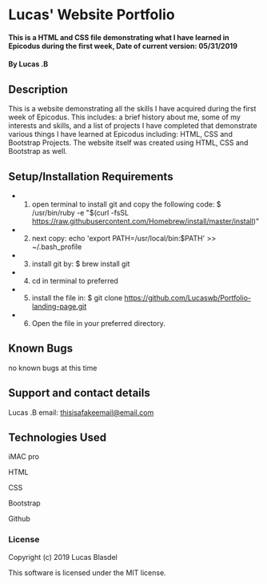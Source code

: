 # Lucas' Website Portfolio

#### This is a HTML and CSS file demonstrating what I have learned in Epicodus during the first week, Date of current version: 05/31/2019

#### By Lucas .B

## Description

This is a website demonstrating all the skills I have acquired during the first week of Epicodus. This includes: a brief history about me, some of my interests and skills, and a list of projects I have completed that demonstrate various things I have learned at Epicodus including: HTML, CSS and Bootstrap Projects. The website itself was created using HTML, CSS and Bootstrap as well.

## Setup/Installation Requirements

* 1. open terminal to install git and copy the following code: $ /usr/bin/ruby -e "$(curl -fsSL https://raw.githubusercontent.com/Homebrew/install/master/install)"
* 2. next copy:  echo 'export PATH=/usr/local/bin:$PATH' >> ~/.bash_profile
* 3. install git by: $ brew install git
* 4. cd in terminal to preferred
* 5. install the file in: $ git clone https://github.com/Lucaswb/Portfolio-landing-page.git
* 6. Open the file in your preferred directory.

## Known Bugs

no known bugs at this time

## Support and contact details

Lucas .B
email: thisisafakeemail@email.com

## Technologies Used

iMAC pro

HTML

CSS

Bootstrap

Github


### License

Copyright (c) 2019 Lucas Blasdel

This software is licensed under the MIT license.
